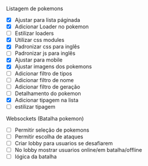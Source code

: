 Listagem de pokemons

- [x] Ajustar para lista páginada
- [x] Adicionar Loader no pokemon
- [ ] Estilizar loaders
- [x] Utilizar css modules
- [x] Padronizar css para inglês
- [ ] Padronizar js para inglês
- [x] Ajustar para mobile
- [x] Ajustar imagens dos pokemons
- [ ] Adicionar filtro de tipos
- [ ] Adicionar filtro de nome
- [ ] Adicionar filtro de geração
- [ ] Detalhamento do pokemon
- [x] Adicionar tipagem na lista
- [ ] estilizar tipagem

Websockets (Batalha pokemon)

- [ ] Permitir seleção de pokemons
- [ ] Permitir escolha de ataques
- [ ] Criar lobby para usuarios se desafiarem
- [ ] No lobby mostrar usuarios online/em batalha/offline
- [ ] lógica da batalha
